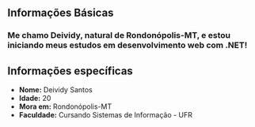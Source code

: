 ## Informações Básicas
### Me chamo Deividy, natural de Rondonópolis-MT, e estou iniciando meus estudos em desenvolvimento web com .NET!


## Informações específicas 
* **Nome:** Deividy Santos
* **Idade:** 20
* **Mora em:** Rondonópolis-MT
* **Faculdade:** Cursando Sistemas de Informação - UFR
